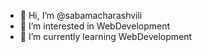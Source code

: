 - 👋 Hi, I’m @sabamacharashvili
- 👀 I’m interested in WebDevelopment
- 🌱 I’m currently learning WebDevelopment


<!---
sabamacharashvili/sabamacharashvili is a ✨ special ✨ repository because its `README.md` (this file) appears on your GitHub profile.
You can click the Preview link to take a look at your changes.
--->

